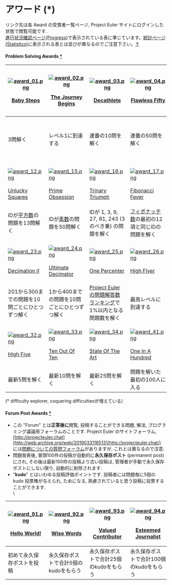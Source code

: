 # アワード (\*)



リンク先は各 Award の受賞者一覧ページ, Project Euler サイトにログインした状態で閲覧可能です.\
[進行状況確認ページ(Progress)](http://web.archive.org/web/20190331185131/https://projecteuler.net/progress)で表示されている表に準じています。[統計ページ(Statistics)](http://web.archive.org/web/20190331185131/https://projecteuler.net/statistics)に表示される表とは並びが異なるのでご注意下さい。[↑](http://web.archive.org/web/20190331185131/http://odz.sakura.ne.jp/projecteuler/index.php?Awards#navigator)

#### Problem Solving Awards [†](http://web.archive.org/web/20190331185131/http://odz.sakura.ne.jp/projecteuler/index.php?Awards#m2753b9d) <a href="content_1_1" id="content_1_1"></a>

| <p><a href="http://web.archive.org/web/20190331185131/https://projecteuler.net/award=1"><img src="http://web.archive.org/web/20190331185131im_/https://projecteuler.net/images/awards/award_01.png" alt="award_01.png"></a><br><br><a href="http://web.archive.org/web/20190331185131/https://projecteuler.net/award=1">Baby Steps</a></p>        | <p><a href="http://web.archive.org/web/20190331185131/https://projecteuler.net/award=2"><img src="http://web.archive.org/web/20190331185131im_/https://projecteuler.net/images/awards/award_02.png" alt="award_02.png"></a><br><br><a href="http://web.archive.org/web/20190331185131/https://projecteuler.net/award=2">The Journey Begins</a></p>   | <p><a href="http://web.archive.org/web/20190331185131/https://projecteuler.net/award=3"><img src="http://web.archive.org/web/20190331185131im_/https://projecteuler.net/images/awards/award_03.png" alt="award_03.png"></a><br><br><a href="http://web.archive.org/web/20190331185131/https://projecteuler.net/award=3">Decathlete</a></p>         | <p><a href="http://web.archive.org/web/20190331185131/https://projecteuler.net/award=4"><img src="http://web.archive.org/web/20190331185131im_/https://projecteuler.net/images/awards/award_04.png" alt="award_04.png"></a><br><br><a href="http://web.archive.org/web/20190331185131/https://projecteuler.net/award=4">Flawless Fifty</a></p>     | <p><a href="http://web.archive.org/web/20190331185131/https://projecteuler.net/award=5"><img src="http://web.archive.org/web/20190331185131im_/https://projecteuler.net/images/awards/award_05.png" alt="award_05.png"></a><br><br><a href="http://web.archive.org/web/20190331185131/https://projecteuler.net/award=5">C for Commitment</a></p>  | <p><a href="http://web.archive.org/web/20190331185131/https://projecteuler.net/award=6"><img src="http://web.archive.org/web/20190331185131im_/https://projecteuler.net/images/awards/award_06.png" alt="award_06.png"></a><br><br><a href="http://web.archive.org/web/20190331185131/https://projecteuler.net/award=6">CC for Continued Commitment</a></p> | <p><a href="http://web.archive.org/web/20190331185131/https://projecteuler.net/award=7"><img src="http://web.archive.org/web/20190331185131im_/https://projecteuler.net/images/awards/award_07.png" alt="award_07.png"></a><br><br><a href="http://web.archive.org/web/20190331185131/https://projecteuler.net/award=7">D for Dedication</a></p>     | <p><a href="http://web.archive.org/web/20190331185131/https://projecteuler.net/award=11"><img src="http://web.archive.org/web/20190331185131im_/https://projecteuler.net/images/awards/award_11.png" alt="award_11.png"></a><br><br><a href="http://web.archive.org/web/20190331185131/https://projecteuler.net/award=11">As Easy As Pi</a></p>   |
| ------------------------------------------------------------------------------------------------------------------------------------------------------------------------------------------------------------------------------------------------------------------------------------------------------------------------------------------------- | ---------------------------------------------------------------------------------------------------------------------------------------------------------------------------------------------------------------------------------------------------------------------------------------------------------------------------------------------------- | -------------------------------------------------------------------------------------------------------------------------------------------------------------------------------------------------------------------------------------------------------------------------------------------------------------------------------------------------- | -------------------------------------------------------------------------------------------------------------------------------------------------------------------------------------------------------------------------------------------------------------------------------------------------------------------------------------------------- | ------------------------------------------------------------------------------------------------------------------------------------------------------------------------------------------------------------------------------------------------------------------------------------------------------------------------------------------------- | ----------------------------------------------------------------------------------------------------------------------------------------------------------------------------------------------------------------------------------------------------------------------------------------------------------------------------------------------------------- | ---------------------------------------------------------------------------------------------------------------------------------------------------------------------------------------------------------------------------------------------------------------------------------------------------------------------------------------------------- | ------------------------------------------------------------------------------------------------------------------------------------------------------------------------------------------------------------------------------------------------------------------------------------------------------------------------------------------------- |
| 3問解く                                                                                                                                                                                                                                                                                                                                              | レベル1に到達する                                                                                                                                                                                                                                                                                                                                            | 連番の10問を解く                                                                                                                                                                                                                                                                                                                                          | 連番の50問を解く                                                                                                                                                                                                                                                                                                                                          | 最初の100問を解く                                                                                                                                                                                                                                                                                                                                        | 最初の200問を解く                                                                                                                                                                                                                                                                                                                                                  | 最初の500問を解く                                                                                                                                                                                                                                                                                                                                           | IDが 3, 14, 15, 92, 65, 35, 89, 79, 32, 38, 46 ([円周率](http://web.archive.org/web/20190331185131/http://ja.wikipedia.org/wiki/%E5%86%86%E5%91%A8%E7%8E%87)2桁区切り) の問題を解く                                                                                                                                                                             |
| <p><a href="http://web.archive.org/web/20190331185131/https://projecteuler.net/award=12"><img src="http://web.archive.org/web/20190331185131im_/https://projecteuler.net/images/awards/award_12.png" alt="award_12.png"></a><br><br><a href="http://web.archive.org/web/20190331185131/https://projecteuler.net/award=12">Unlucky Squares</a></p> | <p><a href="http://web.archive.org/web/20190331185131/https://projecteuler.net/award=15"><img src="http://web.archive.org/web/20190331185131im_/https://projecteuler.net/images/awards/award_15.png" alt="award_15.png"></a><br><br><a href="http://web.archive.org/web/20190331185131/https://projecteuler.net/award=15">Prime Obsession</a></p>    | <p><a href="http://web.archive.org/web/20190331185131/https://projecteuler.net/award=16"><img src="http://web.archive.org/web/20190331185131im_/https://projecteuler.net/images/awards/award_16.png" alt="award_16.png"></a><br><br><a href="http://web.archive.org/web/20190331185131/https://projecteuler.net/award=16">Trinary Triumph</a></p>  | <p><a href="http://web.archive.org/web/20190331185131/https://projecteuler.net/award=17"><img src="http://web.archive.org/web/20190331185131im_/https://projecteuler.net/images/awards/award_17.png" alt="award_17.png"></a><br><br><a href="http://web.archive.org/web/20190331185131/https://projecteuler.net/award=17">Fibonacci Fever</a></p>  | <p><a href="http://web.archive.org/web/20190331185131/https://projecteuler.net/award=18"><img src="http://web.archive.org/web/20190331185131im_/https://projecteuler.net/images/awards/award_18.png" alt="award_18.png"></a><br><br><a href="http://web.archive.org/web/20190331185131/https://projecteuler.net/award=18">Triangle Trophy</a></p> | <p><a href="http://web.archive.org/web/20190331185131/https://projecteuler.net/award=19"><img src="http://web.archive.org/web/20190331185131im_/https://projecteuler.net/images/awards/award_19.png" alt="award_19.png"></a><br><br><a href="http://web.archive.org/web/20190331185131/https://projecteuler.net/award=19">Lucky Luke</a></p>                | <p><a href="http://web.archive.org/web/20190331185131/https://projecteuler.net/award=21"><img src="http://web.archive.org/web/20190331185131im_/https://projecteuler.net/images/awards/award_21.png" alt="award_21.png"></a><br><br><a href="http://web.archive.org/web/20190331185131/https://projecteuler.net/award=21">Daring Dozen</a></p>       | <p><a href="http://web.archive.org/web/20190331185131/https://projecteuler.net/award=22"><img src="http://web.archive.org/web/20190331185131im_/https://projecteuler.net/images/awards/award_22.png" alt="award_22.png"></a><br><br><a href="http://web.archive.org/web/20190331185131/https://projecteuler.net/award=22">Decimation I</a></p>    |
| IDが[平方数](http://web.archive.org/web/20190331185131/http://ja.wikipedia.org/wiki/%E5%B9%B3%E6%96%B9%E6%95%B0)の問題を13問解く                                                                                                                                                                                                                             | IDが[素数](http://web.archive.org/web/20190331185131/http://ja.wikipedia.org/wiki/%E7%B4%A0%E6%95%B0)の問題を50問解く                                                                                                                                                                                                                                          | IDが 1, 3, 9, 27, 81, 243 (3のべき乗) の問題を解く                                                                                                                                                                                                                                                                                                            | [フィボナッチ数](http://web.archive.org/web/20190331185131/http://ja.wikipedia.org/wiki/%E3%83%95%E3%82%A3%E3%83%9C%E3%83%8A%E3%83%83%E3%83%81%E6%95%B0%E5%88%97)の最初の12項と同じIDの問題を解く                                                                                                                                                                       | [三角数](http://web.archive.org/web/20190331185131/http://ja.wikipedia.org/wiki/%E4%B8%89%E8%A7%92%E6%95%B0)の最初の25項と同じIDの問題を解く                                                                                                                                                                                                                       | IDが[幸運数](http://web.archive.org/web/20190331185131/http://ja.wikipedia.org/wiki/%E5%B9%B8%E9%81%8B%E6%95%B0)の問題を50問解く                                                                                                                                                                                                                                       | IDが3桁の問題を12問解く                                                                                                                                                                                                                                                                                                                                       | 101から200までの問題を10問ごとにひとつずつ解く                                                                                                                                                                                                                                                                                                                       |
| <p><a href="http://web.archive.org/web/20190331185131/https://projecteuler.net/award=23"><img src="http://web.archive.org/web/20190331185131im_/https://projecteuler.net/images/awards/award_23.png" alt="award_23.png"></a><br><br><a href="http://web.archive.org/web/20190331185131/https://projecteuler.net/award=23">Decimation II</a></p>   | <p><a href="http://web.archive.org/web/20190331185131/https://projecteuler.net/award=24"><img src="http://web.archive.org/web/20190331185131im_/https://projecteuler.net/images/awards/award_24.png" alt="award_24.png"></a><br><br><a href="http://web.archive.org/web/20190331185131/https://projecteuler.net/award=24">Ultimate Decimator</a></p> | <p><a href="http://web.archive.org/web/20190331185131/https://projecteuler.net/award=25"><img src="http://web.archive.org/web/20190331185131im_/https://projecteuler.net/images/awards/award_25.png" alt="award_25.png"></a><br><br><a href="http://web.archive.org/web/20190331185131/https://projecteuler.net/award=25">One Percenter</a></p>    | <p><a href="http://web.archive.org/web/20190331185131/https://projecteuler.net/award=26"><img src="http://web.archive.org/web/20190331185131im_/https://projecteuler.net/images/awards/award_26.png" alt="award_26.png"></a><br><br><a href="http://web.archive.org/web/20190331185131/https://projecteuler.net/award=26">High Flyer</a></p>       | <p><img src="http://web.archive.org/web/20190331185131im_/https://projecteuler.net/images/awards/award_27.png" alt="award_27.png"><br><br>Perfection <a href="http://web.archive.org/web/20190331185131/http://odz.sakura.ne.jp/projecteuler/index.php?Awards#notefoot_1">*1</a></p>                                                              | <p><a href="http://web.archive.org/web/20190331185131/https://projecteuler.net/award=28"><img src="http://web.archive.org/web/20190331185131im_/https://projecteuler.net/images/awards/award_28.png" alt="award_28.png"></a><br><br><a href="http://web.archive.org/web/20190331185131/https://projecteuler.net/award=28">The Archivist</a></p>             | <p><a href="http://web.archive.org/web/20190331185131/https://projecteuler.net/award=29"><img src="http://web.archive.org/web/20190331185131im_/https://projecteuler.net/images/awards/award_29.png" alt="award_29.png"></a><br><br><a href="http://web.archive.org/web/20190331185131/https://projecteuler.net/award=29">Master of Archives</a></p> | <p><a href="http://web.archive.org/web/20190331185131/https://projecteuler.net/award=31"><img src="http://web.archive.org/web/20190331185131im_/https://projecteuler.net/images/awards/award_31.png" alt="award_31.png"></a><br><br><a href="http://web.archive.org/web/20190331185131/https://projecteuler.net/award=31">On The Ball</a></p>     |
| 201から300までの問題を10問ごとにひとつずつ解く                                                                                                                                                                                                                                                                                                                       | 1から400までの問題を10問ごとにひとつずつ解く                                                                                                                                                                                                                                                                                                                            | [Project Eulerの問題解答数ランキング](http://web.archive.org/web/20190331185131/https://projecteuler.net/problem\_analysis)で1%以内となる問題数を解く                                                                                                                                                                                                                     | 最高レベルに到達する                                                                                                                                                                                                                                                                                                                                         | すべての問題を解く                                                                                                                                                                                                                                                                                                                                         | アーカイブ[\*2](http://web.archive.org/web/20190331185131/http://odz.sakura.ne.jp/projecteuler/index.php?Awards#notefoot\_2)の半分を解く                                                                                                                                                                                                                               | アーカイブを全問解く                                                                                                                                                                                                                                                                                                                                           | 最新の問題を解く                                                                                                                                                                                                                                                                                                                                          |
| <p><a href="http://web.archive.org/web/20190331185131/https://projecteuler.net/award=32"><img src="http://web.archive.org/web/20190331185131im_/https://projecteuler.net/images/awards/award_32.png" alt="award_32.png"></a><br><br><a href="http://web.archive.org/web/20190331185131/https://projecteuler.net/award=32">High Five</a></p>       | <p><a href="http://web.archive.org/web/20190331185131/https://projecteuler.net/award=33"><img src="http://web.archive.org/web/20190331185131im_/https://projecteuler.net/images/awards/award_33.png" alt="award_33.png"></a><br><br><a href="http://web.archive.org/web/20190331185131/https://projecteuler.net/award=33">Ten Out Of Ten</a></p>     | <p><a href="http://web.archive.org/web/20190331185131/https://projecteuler.net/award=34"><img src="http://web.archive.org/web/20190331185131im_/https://projecteuler.net/images/awards/award_34.png" alt="award_34.png"></a><br><br><a href="http://web.archive.org/web/20190331185131/https://projecteuler.net/award=34">State Of The Art</a></p> | <p><a href="http://web.archive.org/web/20190331185131/https://projecteuler.net/award=41"><img src="http://web.archive.org/web/20190331185131im_/https://projecteuler.net/images/awards/award_41.png" alt="award_41.png"></a><br><br><a href="http://web.archive.org/web/20190331185131/https://projecteuler.net/award=41">One In A Hundred</a></p> | <p><a href="http://web.archive.org/web/20190331185131/https://projecteuler.net/award=42"><img src="http://web.archive.org/web/20190331185131im_/https://projecteuler.net/images/awards/award_42.png" alt="award_42.png"></a><br><br><a href="http://web.archive.org/web/20190331185131/https://projecteuler.net/award=42">Chart Topper</a></p>    | <p><a href="http://web.archive.org/web/20190331185131/https://projecteuler.net/award=43"><img src="http://web.archive.org/web/20190331185131im_/https://projecteuler.net/images/awards/award_43.png" alt="award_43.png"></a><br><br><a href="http://web.archive.org/web/20190331185131/https://projecteuler.net/award=43">Gold Medal</a></p>                | <p><a href="http://web.archive.org/web/20190331185131/https://projecteuler.net/award=51"><img src="http://web.archive.org/web/20190331185131im_/https://projecteuler.net/images/awards/award_51.png" alt="award_51.png"></a><br><br><a href="http://web.archive.org/web/20190331185131/https://projecteuler.net/award=51">Easy Prey</a></p>          | <p><a href="http://web.archive.org/web/20190331185131/https://projecteuler.net/award=52"><img src="http://web.archive.org/web/20190331185131im_/https://projecteuler.net/images/awards/award_52.png" alt="award_52.png"></a><br><br><a href="http://web.archive.org/web/20190331185131/https://projecteuler.net/award=52">Big Game Hunter</a></p> |
| 最新5問を解く                                                                                                                                                                                                                                                                                                                                           | 最新10問を解く                                                                                                                                                                                                                                                                                                                                             | 最新25問を解く                                                                                                                                                                                                                                                                                                                                           | 問題を解いた最初の100人に入る                                                                                                                                                                                                                                                                                                                                   | 問題を解いた最初の10人に入る                                                                                                                                                                                                                                                                                                                                   | 一番最初に問題を解く                                                                                                                                                                                                                                                                                                                                                  | 最も簡単な問題50問のうち25問を解く                                                                                                                                                                                                                                                                                                                                  | 最も難しい問題50問のうち25問を解く                                                                                                                                                                                                                                                                                                                               |

(\* difficulty explorer, coquering difficultiesが増えている)

#### Forum Post Awards [†](http://web.archive.org/web/20190331185131/http://odz.sakura.ne.jp/projecteuler/index.php?Awards#de06a95a) <a href="content_1_2" id="content_1_2"></a>

* この "Forum" とは**正答後に**閲覧, 投稿することができる問題, 解法, プログラミング議論用フォーラムのことです. Project Euler のサイトフォーラム, [http://projecteuler.chat](http://web.archive.org/web/20190331185131/http://projecteuler.chat/) には[問題についての質問フォーラム](http://web.archive.org/web/20190331185131/http://projecteuler.chat/viewforum.php?f=50)がありますが, これとは異なるので注意.
* 問題発表後, 冒頭100件の投稿が自動的に**永久保存ポスト** (permanent post) にされ, その後は最新100件の投稿より古い投稿は, 管理者が手動で永久保存ポストにしない限り, 自動的に削除されます.
* "**kudo**" とはいわゆる投稿評価ポイントです. 投稿者には問題毎に5個の kudo 投票権が与えられ, ためになる, 熟慮されていると思う投稿に投票することができます.\
  \


| <p><a href="http://web.archive.org/web/20190331185131/https://projecteuler.net/award=91"><img src="http://web.archive.org/web/20190331185131im_/https://projecteuler.net/images/awards/award_91.png" alt="award_91.png"></a><br><br><a href="http://web.archive.org/web/20190331185131/https://projecteuler.net/award=91">Hello World!</a></p> | <p><a href="http://web.archive.org/web/20190331185131/https://projecteuler.net/award=92"><img src="http://web.archive.org/web/20190331185131im_/https://projecteuler.net/images/awards/award_92.png" alt="award_92.png"></a><br><br><a href="http://web.archive.org/web/20190331185131/https://projecteuler.net/award=92">Wise Words</a></p> | <p><a href="http://web.archive.org/web/20190331185131/https://projecteuler.net/award=93"><img src="http://web.archive.org/web/20190331185131im_/https://projecteuler.net/images/awards/award_93.png" alt="award_93.png"></a><br><br><a href="http://web.archive.org/web/20190331185131/https://projecteuler.net/award=93">Valued Contributor</a></p> | <p><a href="http://web.archive.org/web/20190331185131/https://projecteuler.net/award=94"><img src="http://web.archive.org/web/20190331185131im_/https://projecteuler.net/images/awards/award_94.png" alt="award_94.png"></a><br><br><a href="http://web.archive.org/web/20190331185131/https://projecteuler.net/award=94">Esteemed Journalist</a></p> | <p><a href="http://web.archive.org/web/20190331185131/https://projecteuler.net/award=95"><img src="http://web.archive.org/web/20190331185131im_/https://projecteuler.net/images/awards/award_95.png" alt="award_95.png"></a><br><br><a href="http://web.archive.org/web/20190331185131/https://projecteuler.net/award=95">The Guru</a></p> |
| ---------------------------------------------------------------------------------------------------------------------------------------------------------------------------------------------------------------------------------------------------------------------------------------------------------------------------------------------- | -------------------------------------------------------------------------------------------------------------------------------------------------------------------------------------------------------------------------------------------------------------------------------------------------------------------------------------------- | ---------------------------------------------------------------------------------------------------------------------------------------------------------------------------------------------------------------------------------------------------------------------------------------------------------------------------------------------------- | ----------------------------------------------------------------------------------------------------------------------------------------------------------------------------------------------------------------------------------------------------------------------------------------------------------------------------------------------------- | ------------------------------------------------------------------------------------------------------------------------------------------------------------------------------------------------------------------------------------------------------------------------------------------------------------------------------------------ |
| 初めて永久保存ポストを投稿                                                                                                                                                                                                                                                                                                                                  | 永久保存ポストで合計5個のkudoをもらう                                                                                                                                                                                                                                                                                                                        | 永久保存ポストで合計25個のkudoをもらう                                                                                                                                                                                                                                                                                                                               | 永久保存ポストで合計100個のkudoをもらう                                                                                                                                                                                                                                                                                                                               | 一つのフォーラムスレッドで10個のkudoをもらう                                                                                                                                                                                                                                                                                                                  |
